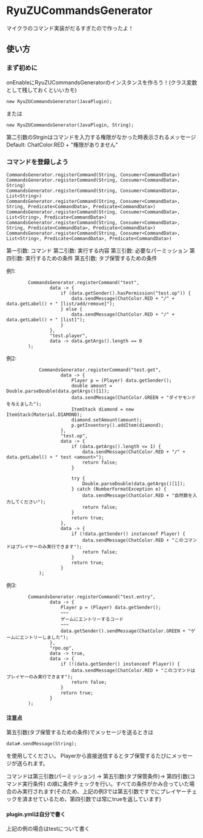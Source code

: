 # RyuZUCommandsGenerator
マイクラのコマンド実装がだるすぎたので作ったよ！
## 使い方
### まず初めに
onEnableにRyuZUCommandsGeneratorのインスタンスを作ろう！(クラス変数として残しておくといいカモ)
```
new RyuZUCommandsGenerator(JavaPlugin);
```
または
```
new RyuZUCommandsGenerator(JavaPlugin, String);
```
第二引数のStrginはコマンドを入力する権限がなかった時表示されるメッセージ
Default: ChatColor.RED + "権限がありません"
### コマンドを登録しよう
```
CommandsGenerator.registerCommand(String, Consumer<CommandData>)
CommandsGenerator.registerCommand(String, Consumer<CommandData>, String)
CommandsGenerator.registerCommand(String, Consumer<CommandData>, List<String>)
CommandsGenerator.registerCommand(String, Consumer<CommandData>, String, Predicate<CommandData>, Predicate<CommandData>)
CommandsGenerator.registerCommand(String, Consumer<CommandData>, List<String>, Predicate<CommandData>)
CommandsGenerator.registerCommand(String, Consumer<CommandData>, String, Predicate<CommandData>, Predicate<CommandData>)
CommandsGenerator.registerCommand(String, Consumer<CommandData>, List<String>, Predicate<CommandData>, Predicate<CommandData>)
```
第一引数: コマンド
第二引数: 実行する内容
第三引数: 必要なパーミッション
第四引数: 実行するための条件
第五引数: タブ保管するための条件

例1:
```
        CommandsGenerator.registerCommand("test",
                data -> {
                    if (data.getSender().hasPermission("test.op")) {
                        data.sendMessage(ChatColor.RED + "/" + data.getLabel() + " [list/add/remove]");
                    } else {
                        data.sendMessage(ChatColor.RED + "/" + data.getLabel() + " [list]");
                    }
                },
                "test.player",
                data -> data.getArgs().length == 0
        );
```

例2:
```
            CommandsGenerator.registerCommand("test.get",
                    data -> {
                        Player p = (Player) data.getSender();
                        double amount = Double.parseDouble(data.getArgs()[1]);
                        data.sendMessage(ChatColor.GREEN + "ダイヤモンドを与えました");
                        ItemStack diamond = new ItemStack(Material.DIAMOND);
                        diamond.setAmount(amount);
                        p.getInventory().addItem(diamond);
                    },
                    "test.op",
                    data -> {
                        if (data.getArgs().length <= 1) {
                            data.sendMessage(ChatColor.RED + "/" + data.getLabel() + " test <amount>");
                            return false;
                        }

                        try {
                            Double.parseDouble(data.getArgs()[1]);
                        } catch (NumberFormatException e) {
                            data.sendMessage(ChatColor.RED + "自然数を入力してください");
                            return false;
                        }
                        return true;
                    },
                    data -> {
                        if (!data.getSender() instanceof Player) {
                            data.sendMessage(ChatColor.RED + "このコマンドはプレイヤーのみ実行できます");
                            return false;
                        }
                        return true;
                    }
            );
```

例3:
```
        CommandsGenerator.registerCommand("test.entry",
                data -> {
                    Player p = (Player) data.getSender();
                    ~~~
                    ゲームにエントリーするコード
                    ~~~
                    data.getSender().sendMessage(ChatColor.GREEN + "ゲームにエントリーしました");
                },
                "rpo.op",
                data -> true,
                data -> {
                    if (!(data.getSender() instanceof Player)) {
                        data.sendMessage(ChatColor.RED + "このコマンドはプレイヤーのみ実行できます");
                        return false;
                    }
                    return true;
                }
        );
```

#### 注意点
第五引数(タブ保管するための条件)でメッセージを送るときは
```
data#.sendMessage(String);
```
を使用してください。
Playerから直接送信するとタブ保管するたびにメッセージが送られます。

コマンドは第三引数(パーミッション) -> 第五引数(タブ保管条件)-> 第四引数(コマンド実行条件)
の順に条件チェックを行い。すべての条件がかみ合っていた場合のみ実行されます(そのため、上記の例3では第五引数ですでにプレイヤーチェックを済ませているため、第四引数では常にtrueを返しています) 

#### plugin.ymlは自分で書く
上記の例の場合はtestについて書く
